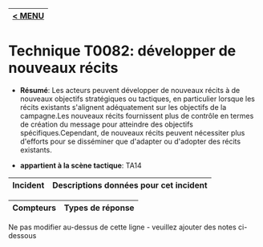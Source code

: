 |[< MENU](../../README.md)|
|---|
# Technique T0082: développer de nouveaux récits

* **Résumé**: Les acteurs peuvent développer de nouveaux récits à de nouveaux objectifs stratégiques ou tactiques, en particulier lorsque les récits existants s'alignent adéquatement sur les objectifs de la campagne.Les nouveaux récits fournissent plus de contrôle en termes de création du message pour atteindre des objectifs spécifiques.Cependant, de nouveaux récits peuvent nécessiter plus d'efforts pour se disséminer que d'adapter ou d'adopter des récits existants.

* **appartient à la scène tactique**: TA14


|Incident |Descriptions données pour cet incident |
|-------- |-------------------- |



|Compteurs |Types de réponse |
|-------- |-------------- |


Ne pas modifier au-dessus de cette ligne - veuillez ajouter des notes ci-dessous